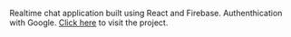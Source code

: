 Realtime chat application built using React and Firebase.
Authenthication with Google.
[Click here](https://chat-app-f276f.web.app) to visit the project.
